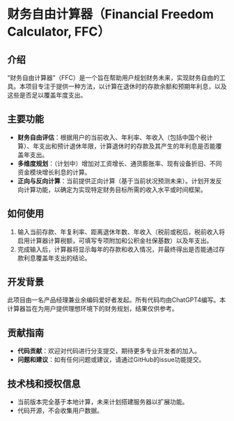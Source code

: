 # 财务自由计算器（Financial Freedom Calculator, FFC）

## 介绍
“财务自由计算器”（FFC）是一个旨在帮助用户规划财务未来，实现财务自由的工具。本项目专注于提供一种方法，以计算在退休时的存款余额和预期年利息，以及这些是否足以覆盖年度支出。

## 主要功能
- **财务自由评估**：根据用户的当前收入、年利率、年收入（包括中国个税计算）、年支出和预计退休年限，计算退休时的存款及其产生的年利息是否能覆盖年支出。
- **多维度规划**：（计划中）增加对工资增长、通货膨胀率、现有设备折旧、不同资金模块增长利息的计算。
- **正向与反向计算**：当前提供正向计算（基于当前状况预测未来）。计划开发反向计算功能，以确定为实现特定财务目标所需的收入水平或时间框架。

## 如何使用
1. 输入当前存款、年复利率、距离退休年数、年收入（税前或税后，税前收入将启用计算器计算税额，可填写专项附加和公积金社保基数）以及年支出。
2. 完成输入后，计算器将显示每年的存款和收入情况，并最终得出是否能通过存款利息覆盖年支出的结论。

## 开发背景
此项目由一名产品经理兼业余编码爱好者发起。所有代码均由ChatGPT4编写。本计算器旨在为用户提供理想环境下的财务规划，结果仅供参考。

## 贡献指南
- **代码贡献**：欢迎对代码进行分支提交，期待更多专业开发者的加入。
- **问题和建议**：如有任何问题或建议，请通过GitHub的issue功能提交。

## 技术栈和授权信息
- 当前版本完全基于本地计算，未来计划搭建服务器以扩展功能。
- 代码开源，不会收集用户数据。
